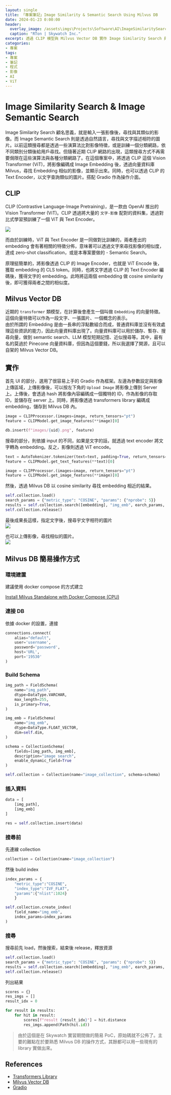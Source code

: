 ```yaml
---
layout: single
title: 「專案筆記」Image Similarity & Semantic Search Using Milvus DB
date: 2024-01-23 0:00:00
header:
  overlay_image: /assets\imgs\Projects\Software\AI\ImageSimilaritySearch\Cover.png
  caption: "RTon | Skywatch Inc."
excerpt: 透過 CLIP 模型與 Milvus Vector DB 實作 Image Similarity Search 與 Image Semantic Search
categories:
- 專案
tags:
- 專案
- 筆記
- 程式
- 影像
- AI
- ViT
---
```

# Image Similarity Search & Image Semantic Search  
Image Similarity Search 顧名思義，就是輸入一張影像後，尋找與其類似的影像。而 Image Semantic Search 則是透過自然語言，尋找與文字描述相符的圖片。以前這類搜尋都是透過一些演算法比對影像特徵，或是訓練一個分類網路，依不同類別分類後給用戶尋找。但隨著近期 CLIP 網路的出現，這類搜尋方式不再需要侷限在這些演算法與各種分類網路了。在這個專案中，將透過 CLIP 這個 Vision Transformer (ViT)，將影像編碼成 Image Embedding 後，透過向量資料庫 Milvus，尋找 Embedding 相似的影像，並顯示出來。同時，也可以透過 CLIP 的 Text Encoder，以文字查詢類似的圖片。搭配 Gradio 作為操作介面。  

## CLIP  
CLIP (Contrastive Language-Image Pretraining)，是一款由 OpenAI 推出的 Vision Transformer (ViT)。CLIP 透過將大量的 `文字-影像` 配對的資料集，透過對比式學習預訓練了一個 ViT 與 Text Encoder。

![](/assets/imgs/Articles/CLIP/CLIP.png)

而由於訓練時，ViT 與 Text Encoder 是一同做對比訓練的，兩者產出的 embedding 會有著相關的特徵分佈，意味著可以透過文字來尋找影像的相似度，達成 zero-shot classification，或是本專案要做的 - Semantic Search。  

原理挺簡單的，將影像透過 CLIP 的 Image Encoder，也就是 ViT Encode 後，獲取 embedding 的 CLS token。同時，也將文字透過 CLIP 的 Text Encoder 編碼後，獲得文字的 embedding。此時將這兩個 embedding 做 cosine similarity 後，即可獲得兩者之間的相似度。  

## Milvus Vector DB
近期的 `transformer` 類模型，在計算後會產生一個叫做 `Embedding` 的向量特徵。這個向量特徵可以作為一段文字、一張圖片、一個概念的表示。  
由於所謂的 Embedding 是由一長串的浮點數組合而成，普通資料庫並沒有有效處理這些資訊的能力，因此向量資料庫出現了。向量資料庫可以用於儲存、暫存、搜尋向量，做到 semantic search、LLM 模型短期記憶、近似搜尋等。其中，最有名的莫過於 Pinecone 向量資料庫，但因為這個要錢，所以我選擇了開源，且可以自架的 Milvus Vector DB。  

## 實作
首先 UI 的部分，選用了很容易上手的 Gradio 作為框架。左邊為參數設定與影像上傳區域，上傳影像後，可以按左下角的 `Upload Image` 將影像上傳到 Server 上。上傳後，會透過 hash 將影像內容編碼成一個獨特的 ID，作為影像的存取 ID，並儲存在 server 上。同時，將影像透過 transformers library 編碼成 embedding，儲存到 Milvus DB 內。

```python
image = CLIPProcessor.(images=image, return_tensors="pt")
feature = CLIPModel.get_image_features(**image)[0]

db.insert(f"images/{uid}.png", feature)
```

搜尋的部分，則依據 input 的不同，如果是文字的話，就透過 text encoder 將文字轉為 embedding。反之，影像則透過 ViT encode。  

```python
text = AutoTokenizer.tokenizer(text=text, padding=True, return_tensors="pt")
feature = CLIPModel.get_text_features(**text)[0]

image = CLIPProcessor.(images=image, return_tensors="pt")
feature = CLIPModel.get_image_features(**image)[0]
```

然後，透過 Milvus DB 以 cosine similarity 尋找 embedding 相近的結果。  

```python
self.collection.load()
search_params = {"metric_type": "COSINE", "params": {"nprobe": 5}}
results = self.collection.search([embedding], "img_emb", earch_params, limit=5)
self.collection.release()
```

最後成果長這樣，指定文字後，搜尋宇文字相符的圖片  
![](/assets/imgs/Projects/Software/AI/ImageSimilaritySearch/SemanticSearch.png)

也可以上傳影像，尋找相似的圖片。  
![](/assets/imgs/Projects/Software/AI/ImageSimilaritySearch/SimilaritySearch.png)

## Milvus DB 簡易操作方式
### 環境建置

建議使用 docker compose 的方式建立

[Install Milvus Standalone with Docker Compose (CPU)](https://milvus.io/docs/install_standalone-docker.md)

### 連接 DB

依據 docker 的設置，連接

```python
connections.connect(
    alias="default",
    user='username',
    password='password',
    host='URL',
    port='19530'
)
```

### Build Schema

```python
img_path = FieldSchema(
    name="img_path",
    dtype=DataType.VARCHAR,
    max_length=255,
    is_primary=True,
)

img_emb = FieldSchema(
    name="img_emb",
    dtype=DataType.FLOAT_VECTOR,
    dim=self.dim,
)

schema = CollectionSchema(
    fields=[img_path, img_emb], 
    description="image search",
    enable_dynamic_field=True
)

self.collection = Collection(name="image_collection", schema=schema)
```

### 插入資料

```python
data = [
    [img_path],
    [img_emb]
]

res = self.collection.insert(data)
```

### 搜尋前

先連線 collection

```python
collection = Collection(name="image_collection")
```

然後 build index

```python
index_params = {
    "metric_type":"COSINE",
    "index_type":"IVF_FLAT",
    "params":{"nlist":1024}
    }

self.collection.create_index(
    field_name="img_emb", 
    index_params=index_params
)
```

### 搜尋

搜尋前先 load，然後搜索，結束後 release，釋放資源

```python
self.collection.load()
search_params = {"metric_type": "COSINE", "params": {"nprobe": 5}}
results = self.collection.search([embedding], "img_emb", earch_params, limit=5)
self.collection.release()
```

列出結果

```python
scores = {}
res_imgs = []
result_idx = 0

for result in results:
    for hit in result:
        scores[f"result {result_idx}"] = hit.distance
        res_imgs.append(Path(hit.id))
```

> 由於這個是在 Skywatch 實習期間做的簡易 PoC，原始碼就不公佈了。主要的難點在於要熟悉 Milvus DB 的操作方式，其餘都可以用一些現有的 library 實做出來。  

## References
* [Transformers Library](https://github.com/huggingface/transformers)  
* [Milvus Vector DB](https://milvus.io/docs/example_code.md)  
* [Gradio](https://www.gradio.app/)  